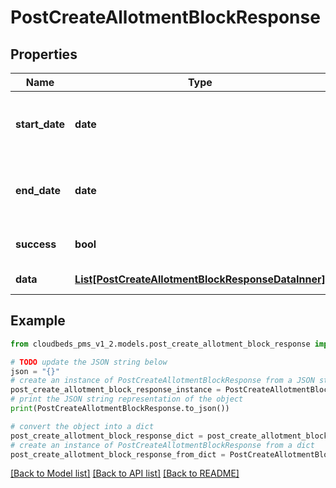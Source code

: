 # PostCreateAllotmentBlockResponse


## Properties

Name | Type | Description | Notes
------------ | ------------- | ------------- | -------------
**start_date** | **date** | Date on or after which each returned allotmentBlock applies | [optional] 
**end_date** | **date** | Date on or before which each returned allotmentBlock applies | [optional] 
**success** | **bool** | Returns if the request could be completed | [optional] 
**data** | [**List[PostCreateAllotmentBlockResponseDataInner]**](PostCreateAllotmentBlockResponseDataInner.md) | Allotment Blocks | [optional] 

## Example

```python
from cloudbeds_pms_v1_2.models.post_create_allotment_block_response import PostCreateAllotmentBlockResponse

# TODO update the JSON string below
json = "{}"
# create an instance of PostCreateAllotmentBlockResponse from a JSON string
post_create_allotment_block_response_instance = PostCreateAllotmentBlockResponse.from_json(json)
# print the JSON string representation of the object
print(PostCreateAllotmentBlockResponse.to_json())

# convert the object into a dict
post_create_allotment_block_response_dict = post_create_allotment_block_response_instance.to_dict()
# create an instance of PostCreateAllotmentBlockResponse from a dict
post_create_allotment_block_response_from_dict = PostCreateAllotmentBlockResponse.from_dict(post_create_allotment_block_response_dict)
```
[[Back to Model list]](../README.md#documentation-for-models) [[Back to API list]](../README.md#documentation-for-api-endpoints) [[Back to README]](../README.md)


